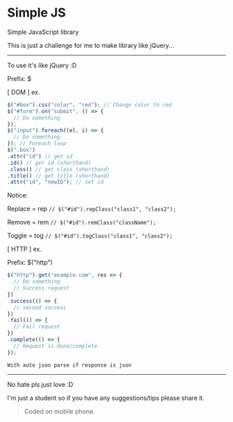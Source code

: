 # Simple JS
Simple JavaScript library

This is just a challenge for me to make library like jQuery...

-----
To use it's like jQuery :D

Prefix: $

[ DOM ] ex.
```javascript
$("#box").css("color", "red"); // Change color to red
$("#form").on("submit", () => {
  // Do something
});
$("input").foreach((el, i) => {
  // Do something
}); // Foreach loop
$(".box")
.attr("id") // get id
.id() // get id (shorthand)
.class() // get class (shorthand)
.title() // get title (shorthand)
.attr("id", "newID"); // set id
```
Notice:

Replace = rep 
`// $("#id").repClass("class1", "class2");`

Remove = rem 
`// $("#id").remClass("className");`

Toggle = tog 
`// $("#id").togClass("class1", "class2");`

[ HTTP ] ex.


Prefix: $("http")
```javascript
$("http").get("example.com", res => {
  // Do something
  // Success request
})
.success(() => {
  // second success 
})
.fail(() => {
  // Fail request
})
.complete(() => {
  // Request is done/complete
});
```
`With auto json parse if response is json`

------
No hate pls just love :D

I'm just a student so if you have any suggestions/tips please share it.

>Coded on mobile phone.
